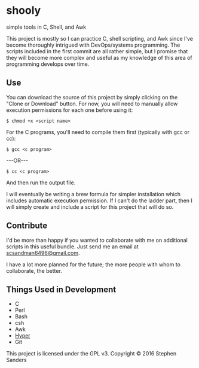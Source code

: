 # shooly
simple tools in C, Shell, and Awk

This project is mostly so I can practice C, shell scripting, and Awk since I've become thoroughly intrigued with DevOps/systems programming. The scripts included in the first commit are all rather simple, but I promise that they will become more complex and useful as my knowledge of this area of programming develops over time.

## Use
You can download the source of this project by simply clicking on the "Clone or Download" button. For now, you will need to manually allow execution permissions for each one before using it:
```shell
$ chmod +x <script name>
```
For the C programs, you'll need to compile them first (typically with gcc or cc):
```shell
$ gcc <c program>
```
---OR---
```shell
$ cc <c program>
```
And then run the output file.

I will eventually be writing a brew formula for simpler installation which includes automatic execution permission. If I can't do the ladder part, then I will simply create and include a script for this project that will do so.

## Contribute
I'd be more than happy if you wanted to collaborate with me on additional scripts in this useful bundle. Just send me an email at scsandman6496@gmail.com.

I have a lot more planned for the future; the more people with whom to collaborate, the better.

## Things Used in Development
* C
* Perl
* Bash
* csh
* Awk
* <a href="https://hyper.is/" target="_blank">Hyper</a>
* Git

This project is licensed under the GPL v3.
Copyright &copy; 2016 Stephen Sanders
